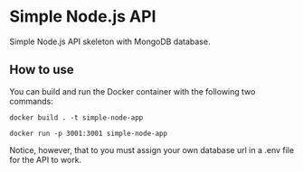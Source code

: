 # Simple Node.js API

Simple Node.js API skeleton with MongoDB database.

## How to use

You can build and run the Docker container with the following two commands:

`docker build . -t simple-node-app`

`docker run -p 3001:3001 simple-node-app`

Notice, however, that to you must assign your own database url in a .env file for the API to work.